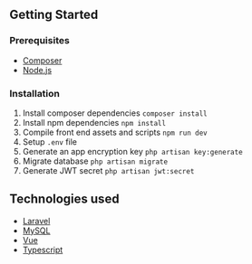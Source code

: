 ## Getting Started

### Prerequisites

- [Composer](https://getcomposer.org/)
- [Node.js](https://nodejs.org)

### Installation

1. Install composer dependencies `composer install`
2. Install npm dependencies `npm install`
3. Compile front end assets and scripts `npm run dev`
4. Setup `.env` file
5. Generate an app encryption key `php artisan key:generate`
6. Migrate database `php artisan migrate`
7. Generate JWT secret `php artisan jwt:secret`

## Technologies used

- [Laravel](https://laravel.com/)
- [MySQL](https://www.mysql.com/)
- [Vue](https://vuejs.org/)
- [Typescript](https://www.typescriptlang.org/)
